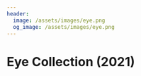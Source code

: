 ```yaml
---
header:
  image: /assets/images/eye.png
  og_image: /assets/images/eye.png
---
```


# Eye Collection (2021)
